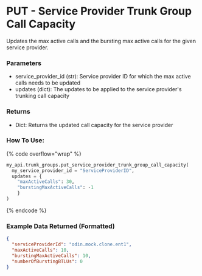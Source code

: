 # PUT - Service Provider Trunk Group Call Capacity

Updates the max active calls and the bursting max active calls for the given service provider.

### Parameters&#x20;

* service\_provider\_id (str): Service provider ID for which the max active calls needs to be updated 
*  updates (dict): The updates to be applied to the service provider's trunking call capacity

### Returns

* Dict: Returns the updated call capacity for the service provider

### How To Use:

{% code overflow="wrap" %}
```python
my_api.trunk_groups.put_service_provider_trunk_group_call_capacity(
  my_service_provider_id = "ServiceProviderID",
  updates = {
    "maxActiveCalls": 30,
    "burstingMaxActiveCalls": -1
    }
)
```
{% endcode %}

### Example Data Returned (Formatted)

```json
{
  "serviceProviderId": "odin.mock.clone.ent1",
  "maxActiveCalls": 10,
  "burstingMaxActiveCalls": 10,
  "numberOfBurstingBTLUs": 0
}
```
